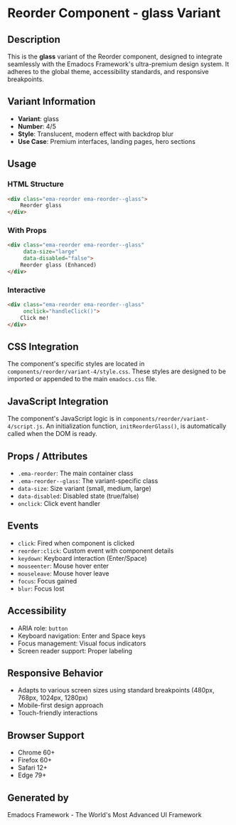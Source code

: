# Reorder Component - glass Variant

## Description
This is the **glass** variant of the Reorder component, designed to integrate seamlessly with the Emadocs Framework's ultra-premium design system. It adheres to the global theme, accessibility standards, and responsive breakpoints.

## Variant Information
- **Variant**: glass
- **Number**: 4/5
- **Style**: Translucent, modern effect with backdrop blur
- **Use Case**: Premium interfaces, landing pages, hero sections

## Usage

### HTML Structure
```html
<div class="ema-reorder ema-reorder--glass">
    Reorder glass
</div>
```

### With Props
```html
<div class="ema-reorder ema-reorder--glass" 
     data-size="large" 
     data-disabled="false">
    Reorder glass (Enhanced)
</div>
```

### Interactive
```html
<div class="ema-reorder ema-reorder--glass" 
     onclick="handleClick()">
    Click me!
</div>
```

## CSS Integration
The component's specific styles are located in `components/reorder/variant-4/style.css`. These styles are designed to be imported or appended to the main `emadocs.css` file.

## JavaScript Integration
The component's JavaScript logic is in `components/reorder/variant-4/script.js`. An initialization function, `initReorderGlass()`, is automatically called when the DOM is ready.

## Props / Attributes
- `.ema-reorder`: The main container class
- `.ema-reorder--glass`: The variant-specific class
- `data-size`: Size variant (small, medium, large)
- `data-disabled`: Disabled state (true/false)
- `onclick`: Click event handler

## Events
- `click`: Fired when component is clicked
- `reorder:click`: Custom event with component details
- `keydown`: Keyboard interaction (Enter/Space)
- `mouseenter`: Mouse hover enter
- `mouseleave`: Mouse hover leave
- `focus`: Focus gained
- `blur`: Focus lost

## Accessibility
- ARIA role: `button`
- Keyboard navigation: Enter and Space keys
- Focus management: Visual focus indicators
- Screen reader support: Proper labeling

## Responsive Behavior
- Adapts to various screen sizes using standard breakpoints (480px, 768px, 1024px, 1280px)
- Mobile-first design approach
- Touch-friendly interactions

## Browser Support
- Chrome 60+
- Firefox 60+
- Safari 12+
- Edge 79+

## Generated by
Emadocs Framework - The World's Most Advanced UI Framework
